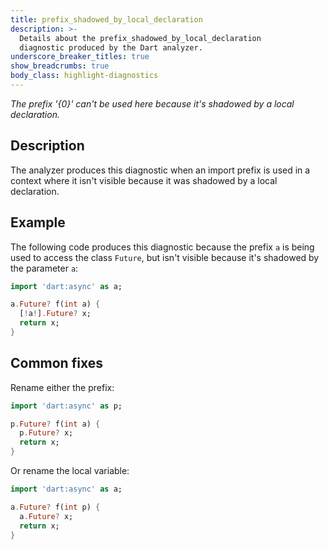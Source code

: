 ```yaml
---
title: prefix_shadowed_by_local_declaration
description: >-
  Details about the prefix_shadowed_by_local_declaration
  diagnostic produced by the Dart analyzer.
underscore_breaker_titles: true
show_breadcrumbs: true
body_class: highlight-diagnostics
---
```


_The prefix '{0}' can't be used here because it's shadowed by a local
declaration._

## Description

The analyzer produces this diagnostic when an import prefix is used in a
context where it isn't visible because it was shadowed by a local
declaration.

## Example

The following code produces this diagnostic because the prefix `a` is
being used to access the class `Future`, but isn't visible because it's
shadowed by the parameter `a`:

```dart
import 'dart:async' as a;

a.Future? f(int a) {
  [!a!].Future? x;
  return x;
}
```

## Common fixes

Rename either the prefix:

```dart
import 'dart:async' as p;

p.Future? f(int a) {
  p.Future? x;
  return x;
}
```

Or rename the local variable:

```dart
import 'dart:async' as a;

a.Future? f(int p) {
  a.Future? x;
  return x;
}
```
